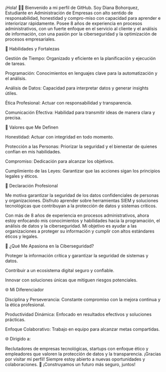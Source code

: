 ¡Hola! 👋🏻
Bienvenido a mi perfil de GitHub. Soy  Diana Bohorquez, Estudiante en Administración de Empresas con alto sentido de responsabilidad, honestidad y compro-miso con capacidad para aprender e interiorizar rápidamente. Posee 8 años de experiencia en procesos administrativos, con un fuerte enfoque en el servicio al cliente y el análisis de información, con una pasión por la ciberseguridad y la optimización de procesos empresariales.

🔧 Habilidades y Fortalezas

Gestión de Tiempo: Organizado y eficiente en la planificación y ejecución de tareas.

Programación: Conocimientos en lenguajes clave para la automatización y el análisis.

Análisis de Datos: Capacidad para interpretar datos y generar insights útiles.

Ética Profesional: Actuar con responsabilidad y transparencia.

Comunicación Efectiva: Habilidad para transmitir ideas de manera clara y precisa.

💎 Valores que Me Definen

Honestidad: Actuar con integridad en todo momento.

Protección a las Personas: Priorizar la seguridad y el bienestar de quienes confían en mis habilidades.

Compromiso: Dedicación para alcanzar los objetivos.

Cumplimiento de las Leyes: Garantizar que las acciones sigan los principios legales y éticos.

🎨 Declaración Profesional

Me motiva garantizar la seguridad de los datos confidenciales de personas y organizaciones. Disfruto aprender sobre herramientas SIEM y soluciones tecnológicas que contribuyan a la protección de datos y sistemas críticos.

Con más de 8 años de experiencia en procesos administrativos, ahora estoy enfocando mis conocimientos y habilidades hacia la programación, el análisis de datos y la ciberseguridad. Mi objetivo es ayudar a las organizaciones a proteger su información y cumplir con altos estándares éticos y legales.

🔎 ¿Qué Me Apasiona en la Ciberseguridad?

Proteger la información crítica y garantizar la seguridad de sistemas y datos.

Contribuir a un ecosistema digital seguro y confiable.

Innovar con soluciones únicas que mitiguen riesgos potenciales.

🌐 Mi Diferenciador

Disciplina y Perseverancia: Constante compromiso con la mejora continua y la ética profesional.

Productividad Dinámica: Enfocado en resultados efectivos y soluciones prácticas.

Enfoque Colaborativo: Trabajo en equipo para alcanzar metas compartidas.

🌐 Dirigido a:

Reclutadores de empresas tecnológicas, startups con enfoque ético y empleadores que valoren la protección de datos y la transparencia.
¡Gracias por visitar mi perfil! Siempre estoy abierto a nuevas oportunidades y colaboraciones.
💪 ¡Construyamos un futuro más seguro, juntos!
